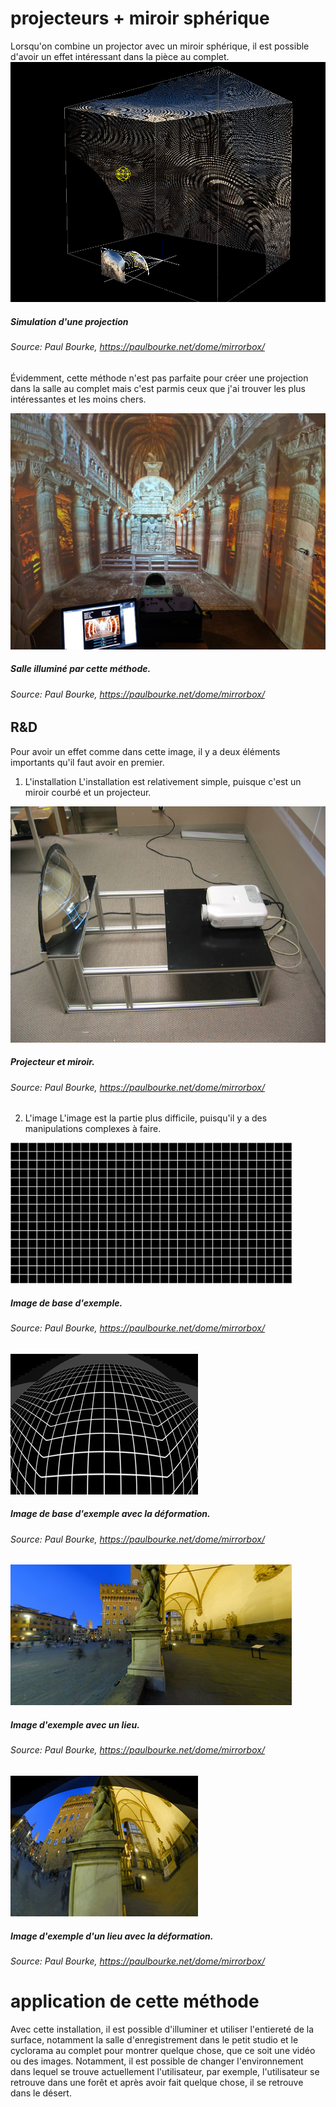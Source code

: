 # projecteurs + miroir sphérique
Lorsqu'on combine un projector avec un miroir sphérique, il est possible d'avoir un effet intéressant dans la pièce au complet.
![possible projection](media/theoretical_projection.jpg)
##### Simulation d'une projection
###### Source: Paul Bourke, https://paulbourke.net/dome/mirrorbox/
Évidemment, cette méthode n'est pas parfaite pour créer une projection dans la salle au complet mais c'est parmis ceux que j'ai trouver les plus intéressantes et les moins chers.

![wide](media/wide2s.jpg)
##### Salle illuminé par cette méthode.
###### Source: Paul Bourke, https://paulbourke.net/dome/mirrorbox/

## R&D
Pour avoir un effet comme dans cette image, il y a deux éléments importants qu'il faut avoir en premier.

1. L'installation
L'installation est relativement simple, puisque c'est un miroir courbé et un projecteur.

![projector](media/riggings.jpg)
##### Projecteur et miroir.
###### Source: Paul Bourke, https://paulbourke.net/dome/mirrorbox/

2. L'image
L'image est la partie plus difficile, puisqu'il y a des manipulations complexes à faire.

![projector](media/persp1_s.jpg)
##### Image de base d'exemple.
###### Source: Paul Bourke, https://paulbourke.net/dome/mirrorbox/

![projector](media/persp2_s.jpg)
##### Image de base d'exemple avec la déformation.
###### Source: Paul Bourke, https://paulbourke.net/dome/mirrorbox/

![projector](media/persp4_s.jpg)
##### Image d'exemple avec un lieu.
###### Source: Paul Bourke, https://paulbourke.net/dome/mirrorbox/

![projector](media/persp5_s.jpg)
##### Image d'exemple d'un lieu avec la déformation.
###### Source: Paul Bourke, https://paulbourke.net/dome/mirrorbox/

# application de cette méthode
Avec cette installation, il est possible d'illuminer et utiliser l'entiereté de la surface, notamment la salle d'enregistrement dans le petit studio et le cyclorama au complet pour montrer quelque chose, que ce soit une vidéo ou des images. Notamment, il est possible de changer l'environnement dans lequel se trouve actuellement l'utilisateur, par exemple, l'utilisateur se retrouve dans une forêt et après avoir fait quelque chose, il se retrouve dans le désert.
